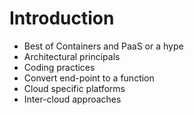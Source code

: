 # Introduction

* Best of Containers and PaaS or a hype
* Architectural principals
* Coding practices
* Convert end-point to a function
* Cloud specific platforms
* Inter-cloud approaches

